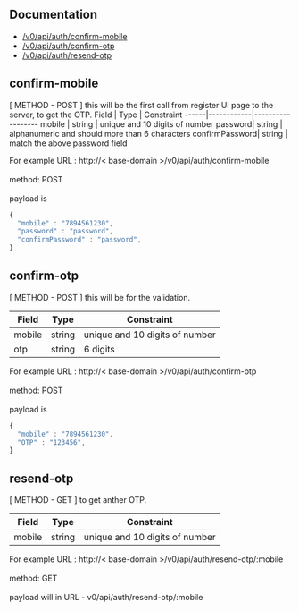 ## Documentation
* [ <base-url>/v0/api/auth/confirm-mobile](#confirm-mobile)
* [ <base-url>/v0/api/auth/confirm-otp](#confirm-otp)
* [ <base-url>/v0/api/auth/resend-otp](#resend-otp)

## confirm-mobile
[ METHOD - POST ]
this will be the first call from register UI page to the server, to get the OTP.
Field | Type | Constraint
------|------------|------------------
mobile | string | unique and 10 digits of number
password| string | alphanumeric and should more than 6 characters
confirmPassword| string | match the above password field

For example
URL :  http://< base-domain >/v0/api/auth/confirm-mobile \
 \
method: POST \
 \
payload is

```javascript
{
  "mobile" : "7894561230",
  "password" : "password",
  "confirmPassword" : "password",
}
```

## confirm-otp
[ METHOD - POST ]
this will be for the validation.

Field | Type | Constraint
------|------------|------------------
mobile | string | unique and 10 digits of number
otp| string | 6 digits


For example
URL :  http://< base-domain >/v0/api/auth/confirm-otp \
 \
method: POST \
 \
payload is

```javascript
{
  "mobile" : "7894561230",
  "OTP" : "123456",
}
```
## resend-otp
[ METHOD - GET ]
to get anther OTP.

Field | Type | Constraint
------|------------|------------------
mobile | string | unique and 10 digits of number


For example
URL :  http://< base-domain >/v0/api/auth/resend-otp/:mobile \
 \
method: GET \
 \
payload will in URL - v0/api/auth/resend-otp/:mobile 
